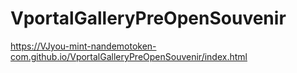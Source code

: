 # VportalGalleryPreOpenSouvenir
https://VJyou-mint-nandemotoken-com.github.io/VportalGalleryPreOpenSouvenir/index.html
